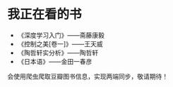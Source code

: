 # 我正在看的书

- 《深度学习入门》——斋藤康毅
- 《控制之美\[卷一\]》——王天威
- 《陶哲轩实分析》——陶哲轩
- 《日本语》——金田一春彦

会使用爬虫爬取豆瓣图书信息，实现两端同步，敬请期待！
